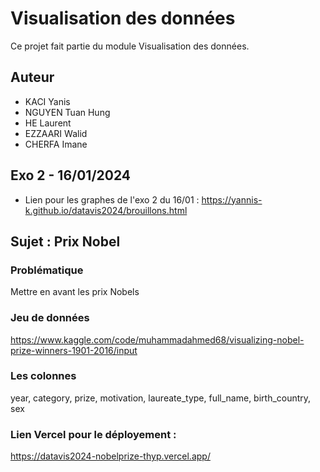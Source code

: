 # Visualisation des données

Ce projet fait partie du module Visualisation des données.

## Auteur
- KACI Yanis
- NGUYEN Tuan Hung
- HE Laurent
- EZZAARI Walid
- CHERFA Imane

## Exo 2 - 16/01/2024
- Lien pour les graphes de l'exo 2 du 16/01 : https://yannis-k.github.io/datavis2024/brouillons.html

## Sujet : Prix Nobel

### Problématique
Mettre en avant les prix Nobels

### Jeu de données
https://www.kaggle.com/code/muhammadahmed68/visualizing-nobel-prize-winners-1901-2016/input

### Les colonnes 
year, category, prize, motivation, laureate_type, full_name, birth_country, sex

### Lien Vercel pour le déployement : 
https://datavis2024-nobelprize-thyp.vercel.app/
